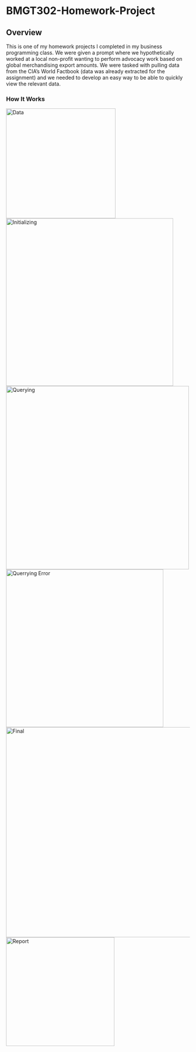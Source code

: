 # BMGT302-Homework-Project

## Overview
This is one of my homework projects I completed in my business programming class. We were given a prompt where we hypothetically worked at a local non-profit wanting to perform advocacy work based on global merchandising export amounts. We were tasked with pulling data from the CIA’s World Factbook (data was already extracted for the assignment) and we needed to develop an easy way to be able to quickly view the relevant data. 


### How It Works


<img width="300" alt="Data" src="https://user-images.githubusercontent.com/122833762/212775262-2ce3cc9f-8bc0-44b9-a8f7-68ab87ab078c.png">

<img width="458" alt="Initializing" src="https://user-images.githubusercontent.com/122833762/212785830-ba89e871-6f4d-4529-9d3c-443cb3889c10.png">

<img width="501" alt="Querying" src="https://user-images.githubusercontent.com/122833762/212785850-9d8dcbc5-25c5-4e4b-82d4-ee3160a64d10.png">

<img width="431" alt="Querrying Error" src="https://user-images.githubusercontent.com/122833762/212785867-5bcfee32-dab5-4f4e-8706-b740f7ffe348.png">

<img width="574" alt="Final" src="https://user-images.githubusercontent.com/122833762/212785886-8d016aa4-163f-4411-9d55-9de95a18e4bf.png">

<img width="297" alt="Report" src="https://user-images.githubusercontent.com/122833762/212785895-678a7583-0b44-4a3b-8af0-cf182fdcc28b.png">

